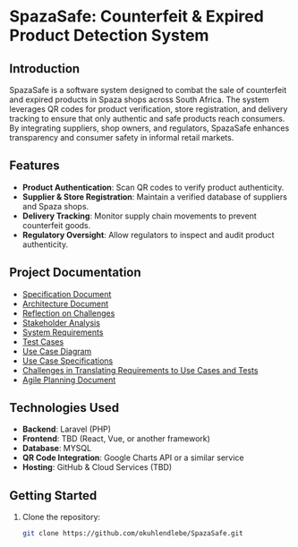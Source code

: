 ﻿# SpazaSafe: Counterfeit & Expired Product Detection System

## Introduction
SpazaSafe is a software system designed to combat the sale of counterfeit and expired products in Spaza shops across South Africa. The system leverages QR codes for product verification, store registration, and delivery tracking to ensure that only authentic and safe products reach consumers. By integrating suppliers, shop owners, and regulators, SpazaSafe enhances transparency and consumer safety in informal retail markets.

## Features
- **Product Authentication**: Scan QR codes to verify product authenticity.
- **Supplier & Store Registration**: Maintain a verified database of suppliers and Spaza shops.
- **Delivery Tracking**: Monitor supply chain movements to prevent counterfeit goods.
- **Regulatory Oversight**: Allow regulators to inspect and audit product authenticity.

## Project Documentation
- [Specification Document](SPECIFICATION.md)
- [Architecture Document](ARCHITECTURE.md)
- [Reflection on Challenges](Reflection_on_Challenges.md)
- [Stakeholder Analysis](STAKEHOLDER_ANALYSIS.md)
- [System Requirements](SYSTEM_REQUIREMENTS.md)
- [Test Cases](TEST_CASE.md)
- [Use Case Diagram](USE_CASE_DIAGRAM.md)
- [Use Case Specifications](Use_Case_Specifications.md)
- [Challenges in Translating Requirements to Use Cases and Tests](Reflection_on_Challenges_test_cases.md)
-  [Agile Planning Document](Agile_Planning_Document.md)




## Technologies Used
- **Backend**: Laravel (PHP)
- **Frontend**: TBD (React, Vue, or another framework)
- **Database**: MYSQL
- **QR Code Integration**: Google Charts API or a similar service
- **Hosting**: GitHub & Cloud Services (TBD)

## Getting Started
1. Clone the repository:
   ```sh
   git clone https://github.com/okuhlendlebe/SpazaSafe.git
